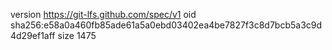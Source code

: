 version https://git-lfs.github.com/spec/v1
oid sha256:e58a0a460fb85ade61a5a0ebd03402ea4be7827f3c8d7bcb5a3c9d4d29ef1aff
size 1475
